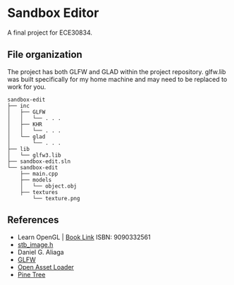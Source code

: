 # Sandbox Editor
A final project for ECE30834.
## File organization
The project has both GLFW and GLAD within the project repository. glfw.lib was built specifically for my home machine and may need to be replaced to work for you.
```
sandbox-edit
├── inc
│   ├── GLFW
│   │   └── . . .
│   ├── KHR
│   │   └── . . .
│   └── glad
│       └── . . .
├── lib
│   └── glfw3.lib
├── sandbox-edit.sln
└── sandbox-edit
    ├── main.cpp
    ├── models
    │   └── object.obj
    ├── textures
        └── texture.png 
```

## References
- Learn OpenGL | [Book Link](https://www.amazon.com/gp/product/9090332561/ref=as_li_tl?tag=joeydevries-20&ie=UTF8&linkId=7dc8cb69143266ce47e97e21350bbfff&geniuslink=true) ISBN: 9090332561
- [stb_image.h](https://github.com/nothings/stb)
- Daniel G. Aliaga
- [GLFW](https://www.glfw.org/download.html)
- [Open Asset Loader](https://assimp-docs.readthedocs.io/en/v5.1.0/)
- [Pine Tree](https://free3d.com/3d-model/green-tree-41755.html)
